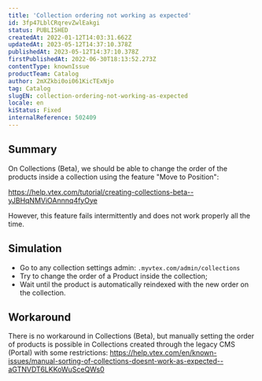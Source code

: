 ```yaml
---
title: 'Collection ordering not working as expected'
id: 3fp47LblCRqrevZwlEakgi
status: PUBLISHED
createdAt: 2022-01-12T14:03:31.662Z
updatedAt: 2023-05-12T14:37:10.378Z
publishedAt: 2023-05-12T14:37:10.378Z
firstPublishedAt: 2022-06-30T18:13:52.273Z
contentType: knownIssue
productTeam: Catalog
author: 2mXZkbi0oi061KicTExNjo
tag: Catalog
slugEN: collection-ordering-not-working-as-expected
locale: en
kiStatus: Fixed
internalReference: 502409
---
```


## Summary


On Collections (Beta), we should be able to change the order of the products inside a collection using the feature "Move to Position":

https://help.vtex.com/tutorial/creating-collections-beta--yJBHqNMViOAnnnq4fyOye

However, this feature fails intermittently and does not work properly all the time.


##

## Simulation


- Go to any collection settings admin: `.myvtex.com/admin/collections`
- Try to change the order of a Product inside the collection;
- Wait until the product is automatically reindexed with the new order on the collection.



##

## Workaround


There is no workaround in Collections (Beta), but manually setting the order of products is possible in Collections created through the legacy CMS (Portal) with some restrictions:
https://help.vtex.com/en/known-issues/manual-sorting-of-collections-doesnt-work-as-expected--aGTNVDT6LKKoWuSceQWs0





